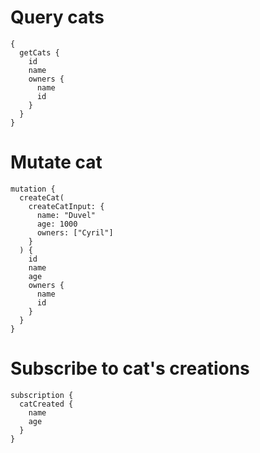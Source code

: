 # Query cats

```
{
  getCats {
    id
    name
    owners {
      name
      id
    }
  }
}
```

# Mutate cat

```
mutation {
  createCat(
    createCatInput: {
      name: "Duvel"
      age: 1000
      owners: ["Cyril"]
    }
  ) {
    id
    name
    age
    owners {
      name
      id
    }
  }
}
```

# Subscribe to cat's creations

```
subscription {
  catCreated {
    name
    age
  }
}
```
